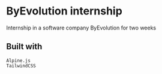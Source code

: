 # ByEvolution internship

Internship in a software company ByEvolution for two weeks

## Built with

```
Alpine.js
TailwindCSS
```
